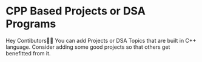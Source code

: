 # CPP Based Projects or DSA Programs

Hey Contibutors👋🏻 You can add Projects or DSA Topics that are built in C++ language. Consider adding some good projects so that others get benefitted from it.
